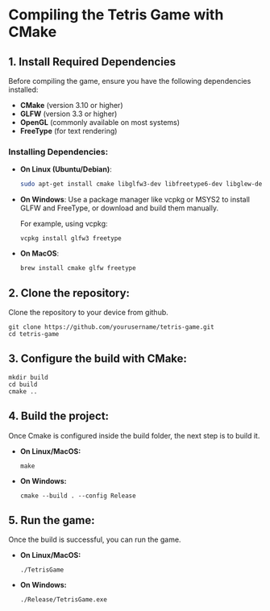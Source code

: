 # Compiling the Tetris Game with CMake

## 1. Install Required Dependencies

Before compiling the game, ensure you have the following dependencies installed:
- **CMake** (version 3.10 or higher)
- **GLFW** (version 3.3 or higher)
- **OpenGL** (commonly available on most systems)
- **FreeType** (for text rendering)

### Installing Dependencies:

- **On Linux (Ubuntu/Debian)**:
  ```bash
  sudo apt-get install cmake libglfw3-dev libfreetype6-dev libglew-dev
  ```

- **On Windows**:
  Use a package manager like vcpkg or MSYS2 to install GLFW and FreeType, or download and build them manually.

  For example, using vcpkg:
    ```
    vcpkg install glfw3 freetype
    ```

- **On MacOS**:
  ```
  brew install cmake glfw freetype
  ```

## 2. Clone the repository:

Clone the repository to your device from github.
```
git clone https://github.com/yourusername/tetris-game.git
cd tetris-game
```

## 3. Configure the build with CMake:

```
mkdir build
cd build
cmake ..
```

## 4. Build the project:

Once Cmake is configured inside the build folder, the next step is to build it.

- **On Linux/MacOS:**
  ```
  make
  ```

- **On Windows:**
  ```
  cmake --build . --config Release
  ```

## 5. Run the game:

Once the build is successful, you can run the game.

- **On Linux/MacOS:**
  ```
  ./TetrisGame
  ```

- **On Windows:**
  ```
  ./Release/TetrisGame.exe
  ```

